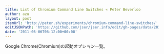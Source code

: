 ```yaml
---
title: List of Chromium Command Line Switches « Peter Beverloo
author: azu
layout: post
itemUrl: 'http://peter.sh/experiments/chromium-command-line-switches/'
editJSONPath: 'https://github.com/jser/jser.info/edit/gh-pages/data/2011/05/index.json'
date: '2011-05-06T06:12:00+00:00'
---
```

Google Chrome(Chromium)の起動オプション一覧。
